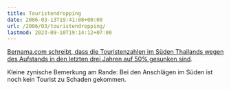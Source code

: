```yaml
---
title: Touristendropping
date: 2006-03-13T19:41:08+00:00
url: /2006/03/touristendropping/
lastmod: 2023-09-10T19:14:12+07:00
---
```

[Bernama.com schreibt, dass die Touristenzahlen im Süden Thailands wegen des Aufstands in den letzten drei Jahren auf 50% gesunken sind][1].

Kleine zynische Bemerkung am Rande: Bei den Anschlägen im Süden ist noch kein Tourist zu Schaden gekommen.

 [1]: http://www.bernama.com/bernama/v3/news_lite.php?id=185335
